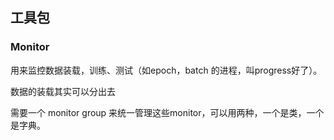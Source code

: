 ## 工具包

### Monitor

用来监控数据装载，训练、测试（如epoch，batch 的进程，叫progress好了）。

数据的装载其实可以分出去

需要一个 monitor group 来统一管理这些monitor，可以用两种，一个是类，一个是字典。


